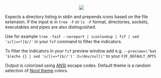 <center><a><img src="https://i.imgur.com/6IqmM6P.png"></a></center>

Expects a directory listing in stdin and prepends icons based on the file extension. If the input is in `tree -F` or `ls -F` format, directories, sockets, executables and pipes are also distinguished.

Use for example `tree -faiF --noreport | iconlookup | fzf | sed 's/[|=>*]$//'` in your `fzf` command to filter the indicators.

To filter the indicators in your `fzf` preview window add e.g. `--preview=\"bat '$(echo {} | sed 's/[|=>*]$//')' 2>/dev/null\"` to your `FZF_DEFAULT_OPTS`

Output is colorized using [ANSI](https://en.wikipedia.org/wiki/ANSI_escape_code#Colors) escape codes. Default theme is a random selection of [Nord theme](https://www.nordtheme.com/) colors.
